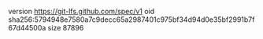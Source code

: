 version https://git-lfs.github.com/spec/v1
oid sha256:5794948e7580a7c9decc65a2987401c975bf34d94d0e35bf2991b7f67d44500a
size 87896
